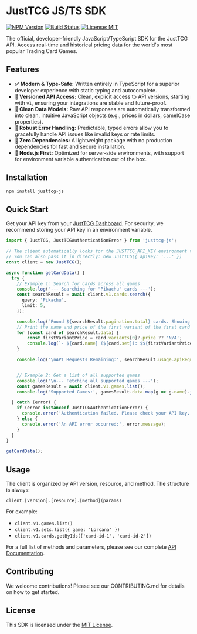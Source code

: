 # JustTCG JS/TS SDK

[![NPM Version](https://img.shields.io/npm/v/justtcg-js.svg)](https://www.npmjs.com/package/justtcg-js)
[![Build Status](https://img.shields.io/github/actions/workflow/status/YOUR_USERNAME/justtcg-js/ci.yml?branch=main)](https://github.com/YOUR_USERNAME/justtcg-js/actions)
[![License: MIT](https://img.shields.io/badge/License-MIT-yellow.svg)](https://opensource.org/licenses/MIT)

The official, developer-friendly JavaScript/TypeScript SDK for the JustTCG API. Access real-time and historical pricing data for the world's most popular Trading Card Games.

## Features

-   **✅ Modern & Type-Safe:** Written entirely in TypeScript for a superior developer experience with static typing and autocomplete.
-   **🔐 Versioned API Access:** Clean, explicit access to API versions, starting with `v1`, ensuring your integrations are stable and future-proof.
-   **🧼 Clean Data Models:** Raw API responses are automatically transformed into clean, intuitive JavaScript objects (e.g., prices in dollars, camelCase properties).
-   **🚨 Robust Error Handling:** Predictable, typed errors allow you to gracefully handle API issues like invalid keys or rate limits.
-   **🚀 Zero Dependencies:** A lightweight package with no production dependencies for fast and secure installation.
-   **🤖 Node.js First:** Optimized for server-side environments, with support for environment variable authentication out of the box.

## Installation

```bash
npm install justtcg-js
````

## Quick Start

Get your API key from your [JustTCG Dashboard](https://justtcg.com/dashboard). For security, we recommend storing your API key in an environment variable.

```typescript
import { JustTCG, JustTCGAuthenticationError } from 'justtcg-js';

// The client automatically looks for the JUSTTCG_API_KEY environment variable.
// You can also pass it in directly: new JustTCG({ apiKey: '...' })
const client = new JustTCG();

async function getCardData() {
  try {
    // Example 1: Search for cards across all games
    console.log('--- Searching for "Pikachu" cards ---');
    const searchResult = await client.v1.cards.search({
      query: 'Pikachu',
      limit: 5,
    });

    console.log(`Found ${searchResult.pagination.total} cards. Showing the first ${searchResult.data.length}.`);
    // Print the name and price of the first variant of the first card
    for (const card of searchResult.data) {
        const firstVariantPrice = card.variants[0]?.price ?? 'N/A';
        console.log(`- ${card.name} (${card.set}): $${firstVariantPrice}`);
    }

    console.log('\nAPI Requests Remaining:', searchResult.usage.apiRequestsRemaining);


    // Example 2: Get a list of all supported games
    console.log('\n--- Fetching all supported games ---');
    const gamesResult = await client.v1.games.list();
    console.log('Supported Games:', gamesResult.data.map(g => g.name).join(', '));

  } catch (error) {
    if (error instanceof JustTCGAuthenticationError) {
      console.error('Authentication failed. Please check your API key.');
    } else {
      console.error('An API error occurred:', error.message);
    }
  }
}

getCardData();

```

## Usage

The client is organized by API version, resource, and method. The structure is always:

`client.[version].[resource].[method](params)`

For example:

  - `client.v1.games.list()`
  - `client.v1.sets.list({ game: 'Lorcana' })`
  - `client.v1.cards.getByIds(['card-id-1', 'card-id-2'])`

For a full list of methods and parameters, please see our complete [API Documentation](https://justtcg.com/docs).

## Contributing

We welcome contributions\! Please see our CONTRIBUTING.md for details on how to get started.

## License

This SDK is licensed under the [MIT License](./LICENSE).